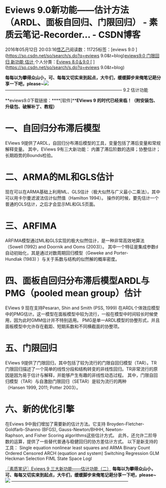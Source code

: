 
# Eviews 9.0新功能——估计方法（ARDL、面板自回归、门限回归） - 素质云笔记-Recorder... - CSDN博客

2016年05月12日 20:03:16[悟乙己](https://me.csdn.net/sinat_26917383)阅读数：11725标签：[eviews 9.0																](https://so.csdn.net/so/search/s.do?q=eviews 9.0&t=blog)[eviews9.0																](https://so.csdn.net/so/search/s.do?q=eviews9.0&t=blog)[门限回归																](https://so.csdn.net/so/search/s.do?q=门限回归&t=blog)[新功能																](https://so.csdn.net/so/search/s.do?q=新功能&t=blog)[估计																](https://so.csdn.net/so/search/s.do?q=估计&t=blog)[
							](https://so.csdn.net/so/search/s.do?q=新功能&t=blog)[
																					](https://so.csdn.net/so/search/s.do?q=门限回归&t=blog)个人分类：[Eviews 8.0＆9.0																](https://blog.csdn.net/sinat_26917383/article/category/6120590)
[
																								](https://so.csdn.net/so/search/s.do?q=门限回归&t=blog)
[
				](https://so.csdn.net/so/search/s.do?q=eviews9.0&t=blog)
[
			](https://so.csdn.net/so/search/s.do?q=eviews9.0&t=blog)
[
		](https://so.csdn.net/so/search/s.do?q=eviews 9.0&t=blog)


**每每以为攀得众山小，可、每每又切实来到起点，大牛们，缓缓脚步来俺笔记葩分享一下吧，please~**![](https://img-blog.csdn.net/20161213101203247)
———————————————————————————
9.2 估计功能

**eviews9.0下载链接：****[软件]****EViews 9 的时代已经来临！（附安装包、升级包、破解补丁、教程）**


# 一、自回归分布滞后模型

EViews 9提供了ARDL，自回归分布滞后模型的工具，变量包括了滞后变量和常规解释变量。
其中，EViews 9有三大新功能：
内置了滞后阶数的选择；协整估计；长期趋势的Bounds检验。


# 二、ARMA的ML和GLS估计

现在可以在ARMA基础上利用ML、GLS估计（极大似然与广义最小二乘法）。其中可以用卡尔曼滤波法估计似然值（Hamilton 1994）。
操作的时候，要先估计一个普通的OLS估计，之后才会显示ML和GLS页面。

# 三、ARFIMA
ARFIMA模型通过ML和GLS实现的极大似然估计，是一种非常高效地算法（Sowell (1992) and Doornik and Ooms (2003)）。
其中一个特征是集成参数d自动初始化，其是通过对数周期回归模型（Geweke and Porter-Hundlak (1983) ）与关于系数与结构的似然解的概率密度。

# 四、面板自回归分布滞后模型ARDL与PMG（pooled mean group）估计

EViews 9 现在支持Pesaran, Shin and Smith (PSS, 1999) 在ARDL个体效应模型中的PMG估计。这一模型在面板模型中较为流行，一般在模型中时间较长时候使用，因为此时GMM估计并不特别适用。
PMG是单一ARDL模型的协整形式，并且面板模型中允许存在截距、短期系数和不同横截面的协整项。

# 五、门限回归

EViews 9提供了门限回归，其中包括了较为流行的门限自回归模型（TAR）。TR门限回归描述了一个简单的线性分段和结构转变的非线性回归。TR非常流行的原因是因为易于估计与解释，并能够产生有趣的非线性动态过程。
其中，门限自回归模型（TAR）与自激励门限回归（SETAR）是较为流行的两种（Hansen 1999, 2011; Potter 2003）。

# 六、新的优化引擎

在Eviews 9中我们增加了需要新的估计方法。它支持 Broyden-Fletcher-Goldfarb-Shanno (BFGS), Gauss-Newton/BHHH, Newton-Raphson, and Fisher Scoring algorithms这些估计方式。
此外，还允许二阶导数的运算，提供了一些替代普通与稳健回归的协方差估计方式。
以下是新支持的工具：
Single equation nonlinear least squares and ARMA
Binary
Count
Ordered
Censored
ARCH (equation and system)
Switching Regression
GLM
Heckman Selection
FIML
State Space
Logl

[〖素质笔记〗Eviews 9 三大新功能——估计功能（二）](http://bbs.pinggu.org/forum.php?mod=viewthread&tid=3883933&fromuid=3495972)
**每每以为攀得众山小，可、每每又切实来到起点，大牛们，缓缓脚步来俺笔记葩分享一下吧，please~**![](https://img-blog.csdn.net/20161213101203247)
———————————————————————————


